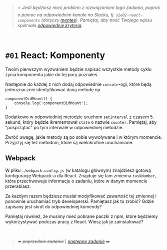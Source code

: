 > :star: *Jeśli będziesz mieć problem z rozwiązaniem tego zadania, poproś o pomoc na odpowiednim kanale na Slacku, tj. `s2e02-react-components` (dotyczy [mentee](https://devmentor.pl/mentoring-javascript/)). Pamiętaj, aby treść Twojego wpisu spełniała [odpowiednie kryteria](https://devmentor.pl/jak-prosic-o-pomoc/).*


&nbsp;

# `#01` React: Komponenty


Twoim pierwszym wyzwaniem będzie napisać wszystkie metody cyklu życia komponentu jakie do tej pory poznałeś.

Następnie do każdej z nich dodaj odpowiednie `console`-ogi, które będą jednoznacznie identyfikować daną metodę np.

```
componentDidMount() {
    console.log('componentDidMount');
}
```

Dodatkowo w odpowiedniej metodzie uruchom `setInterval` z czasem 5. sekund, który będzie ikrementował `state` o nazwie `counter`. Pamiętaj, aby "posprzątać" po tym interwale w odpowiedniej metodzie.

Zwróć uwagę, jakie metody są po sobie wywoływane i w którym momencie. Przyjrzyj się też metodom, które są wielokrotnie uruchamiane. 

## Webpack

W pliku `./webpack.config.js` (w katalogu głównym) znajdziesz gotową konfigurację Webpack-a dla React. Znajduje się tam zmienna `taskNumber`, która przechwowuje informacje o zadaniu, które w danym momencie przerabiasz.

Za każdym razem będziesz musiał modyfikować zawartość tej zmiennej i ponownie uruchamiać tryb developerski. Pamiętasz jak to zrobić? Gdzie zapisany jest skrót do odpowiedniej komendy?

Pamiętaj również, że musimy mieć pobrane paczki z npm, które będziemy wykorzystywać podczas pracy z React. Wiesz jak je zainstalować?


&nbsp;

> :arrow_left: ~~*poprzednie zadanie*~~ | [*następne zadanie*](./../02) :arrow_right:
